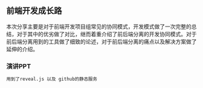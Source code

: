 ## 前端开发成长路


本次分享主要是对于前端开发项目组常见的协同模式，开发模式做了一次完整的总结，对于其中的优劣做了对比，继而着重介绍了前后端分离的开发协同模式。对于前后端分离用到的工具做了细致的论述，对于前后端分离的痛点以及解决方案做了延伸的介绍。

### 演讲PPT


```markdown
用到了reveal.js 以及 github的静态服务
```
